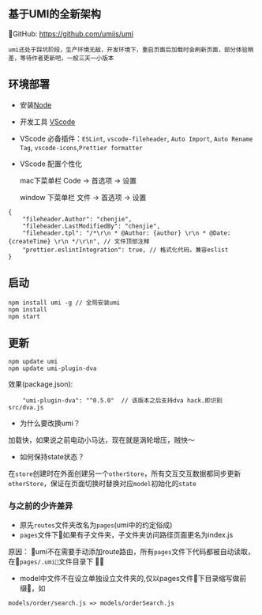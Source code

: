 ## 基于UMI的全新架构
GitHub: https://github.com/umijs/umi
```
umi还处于踩坑阶段，生产环境无敌，开发环境下，重启页面后加载时会刷新页面，部分体验稍差，等待作者更新吧，一般三天一小版本
```
## 环境部署
 
 - 安装[Node](https://nodejs.org/zh-cn/)
 - 开发工具 [VScode](https://code.visualstudio.com/Download)
 - VScode 必备插件：`ESLint`, `vscode-fileheader`, `Auto Import`, `Auto Rename Tag`,  `vscode-icons`,`Prettier formatter `
 - VScode 配置个性化
   
    mac下菜单栏 Code -> 首选项 -> 设置
    
    window 下菜单栏 文件 -> 首选项 -> 设置
```
{
    "fileheader.Author": "chenjie",
    "fileheader.LastModifiedBy": "chenjie",
    "fileheader.tpl": "/*\r\n * @Author: {author} \r\n * @Date: {createTime} \r\n */\r\n", // 文件顶部注释
    "prettier.eslintIntegration": true, // 格式化代码，兼容eslist
}
```

## 启动

```
npm install umi -g // 全局安装umi
npm install
npm start
```

## 更新

```
npm update umi
npm update umi-plugin-dva
```

效果(package.json):
```
    "umi-plugin-dva": "^0.5.0"  // 该版本之后支持dva hack.即识别src/dva.js
```


- 为什么要改换umi？

加载快，如果说之前电动小马达，现在就是涡轮增压，贼快～

- 如何保持state状态？

在`store`创建时在外面创建另一个`otherStore`，所有交互交互数据都同步更新`otherStore`，保证在页面切换时替换对应`model`初始化的`state`

### 与之前的少许差异

- 原先`routes`文件夹改名为`pages`(umi中的约定俗成)
- `pages`文件下如果有子文件夹，子文件夹访问路径页面更名为index.js

原因：
umi不在需要手动添加route路由，所有`pages`文件下代码都被自动读取，在`pages/.umi`文件目录下

- model中文件不在设立单独设立文件夹的,仅以pages文件下目录缩写做前缀，如
```
models/order/search.js => models/orderSearch.js
```


